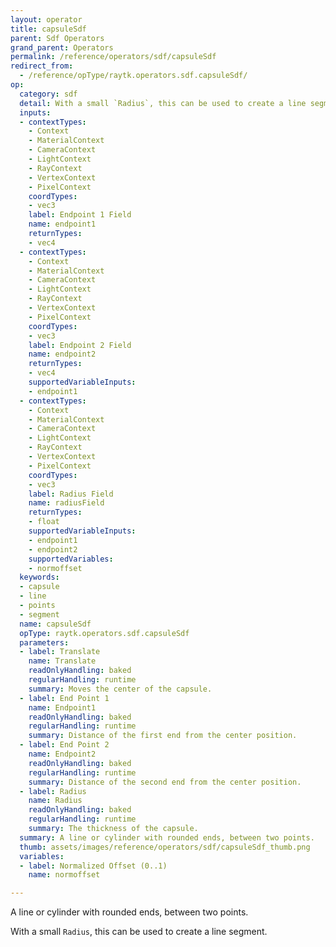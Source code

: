 ```yaml
---
layout: operator
title: capsuleSdf
parent: Sdf Operators
grand_parent: Operators
permalink: /reference/operators/sdf/capsuleSdf
redirect_from:
  - /reference/opType/raytk.operators.sdf.capsuleSdf/
op:
  category: sdf
  detail: With a small `Radius`, this can be used to create a line segment.
  inputs:
  - contextTypes:
    - Context
    - MaterialContext
    - CameraContext
    - LightContext
    - RayContext
    - VertexContext
    - PixelContext
    coordTypes:
    - vec3
    label: Endpoint 1 Field
    name: endpoint1
    returnTypes:
    - vec4
  - contextTypes:
    - Context
    - MaterialContext
    - CameraContext
    - LightContext
    - RayContext
    - VertexContext
    - PixelContext
    coordTypes:
    - vec3
    label: Endpoint 2 Field
    name: endpoint2
    returnTypes:
    - vec4
    supportedVariableInputs:
    - endpoint1
  - contextTypes:
    - Context
    - MaterialContext
    - CameraContext
    - LightContext
    - RayContext
    - VertexContext
    - PixelContext
    coordTypes:
    - vec3
    label: Radius Field
    name: radiusField
    returnTypes:
    - float
    supportedVariableInputs:
    - endpoint1
    - endpoint2
    supportedVariables:
    - normoffset
  keywords:
  - capsule
  - line
  - points
  - segment
  name: capsuleSdf
  opType: raytk.operators.sdf.capsuleSdf
  parameters:
  - label: Translate
    name: Translate
    readOnlyHandling: baked
    regularHandling: runtime
    summary: Moves the center of the capsule.
  - label: End Point 1
    name: Endpoint1
    readOnlyHandling: baked
    regularHandling: runtime
    summary: Distance of the first end from the center position.
  - label: End Point 2
    name: Endpoint2
    readOnlyHandling: baked
    regularHandling: runtime
    summary: Distance of the second end from the center position.
  - label: Radius
    name: Radius
    readOnlyHandling: baked
    regularHandling: runtime
    summary: The thickness of the capsule.
  summary: A line or cylinder with rounded ends, between two points.
  thumb: assets/images/reference/operators/sdf/capsuleSdf_thumb.png
  variables:
  - label: Normalized Offset (0..1)
    name: normoffset

---
```



A line or cylinder with rounded ends, between two points.

With a small `Radius`, this can be used to create a line segment.